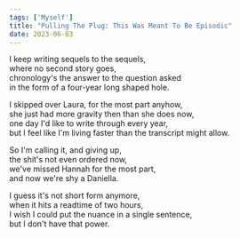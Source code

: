 ```yaml
---
tags: ['Myself']
title: "Pulling The Plug: This Was Meant To Be Episodic"
date: 2023-06-03
---
```


I keep writing sequels to the sequels,  
where no second story goes,  
chronology's the answer to the question asked  
in the form of a four-year long shaped hole.

I skipped over Laura, for the most part anyhow,  
she just had more gravity then than she does now,  
one day I'd like to write through every year,  
but I feel like I'm living faster than the transcript might allow.

So I'm calling it, and giving up,  
the shit's not even ordered now,  
we've missed Hannah for the most part,  
and now we're shy a Daniella.

I guess it's not short form anymore,  
when it hits a readtime of two hours,  
I wish I could put the nuance in a single sentence,  
but I don't have that power.
